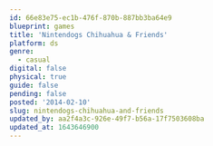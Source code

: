 ```yaml
---
id: 66e83e75-ec1b-476f-870b-887bb3ba64e9
blueprint: games
title: 'Nintendogs Chihuahua & Friends'
platform: ds
genre:
  - casual
digital: false
physical: true
guide: false
pending: false
posted: '2014-02-10'
slug: nintendogs-chihuahua-and-friends
updated_by: aa2f4a3c-926e-49f7-b56a-17f7503608ba
updated_at: 1643646900
---
```

